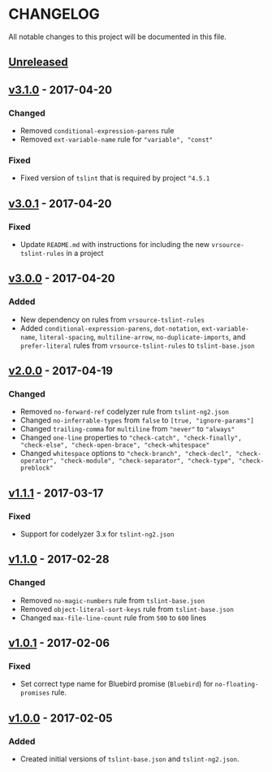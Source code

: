# CHANGELOG
All notable changes to this project will be documented in this file.

## [Unreleased][unreleased]

## [v3.1.0] - 2017-04-20
### Changed
- Removed `conditional-expression-parens` rule
- Removed `ext-variable-name` rule for `"variable", "const"`

### Fixed
- Fixed version of `tslint` that is required by project `^4.5.1`

## [v3.0.1] - 2017-04-20
### Fixed
- Update `README.md` with instructions for including the new `vrsource-tslint-rules` in a project

## [v3.0.0] - 2017-04-20
### Added
- New dependency on rules from `vrsource-tslint-rules`
- Added `conditional-expression-parens`, `dot-notation`, `ext-variable-name`, `literal-spacing`, `multiline-arrow`, `no-duplicate-imports`, and `prefer-literal` rules from `vrsource-tslint-rules` to `tslint-base.json`

## [v2.0.0] - 2017-04-19
### Changed
- Removed `no-forward-ref` codelyzer rule from `tslint-ng2.json`
- Changed `no-inferrable-types` from `false` to `[true, "ignore-params"]`
- Changed `trailing-comma` for `multiline` from `"never"` to `"always"`
- Changed `one-line` properties to `"check-catch", "check-finally", "check-else", "check-open-brace", "check-whitespace"`
- Changed `whitespace` options to `"check-branch", "check-decl", "check-operator", "check-module", "check-separator", "check-type", "check-preblock"`

## [v1.1.1] - 2017-03-17
### Fixed
- Support for codelyzer 3.x for `tslint-ng2.json`

## [v1.1.0] - 2017-02-28
### Changed
- Removed `no-magic-numbers` rule from `tslint-base.json`
- Removed `object-literal-sort-keys` rule from `tslint-base.json`
- Changed `max-file-line-count` rule from `500` to `600` lines

## [v1.0.1] - 2017-02-06
### Fixed
- Set correct type name for Bluebird promise (`Bluebird`) for `no-floating-promises` rule.

## [v1.0.0] - 2017-02-05
### Added
- Created initial versions of `tslint-base.json` and `tslint-ng2.json`.

[unreleased]: https://github.com/codeschool/cs-tslint-rules/compare/v3.1.0...HEAD
[v3.1.0]: https://github.com/codeschool/cs-tslint-rules/compare/v3.0.1...v3.1.0
[v3.0.1]: https://github.com/codeschool/cs-tslint-rules/compare/v3.0.0...v3.0.1
[v3.0.0]: https://github.com/codeschool/cs-tslint-rules/compare/v2.0.0...v3.0.0
[v2.0.0]: https://github.com/codeschool/cs-tslint-rules/compare/v1.1.1...v2.0.0
[v1.1.1]: https://github.com/codeschool/cs-tslint-rules/compare/v1.1.0...v1.1.1
[v1.1.0]: https://github.com/codeschool/cs-tslint-rules/compare/v1.0.1...v1.1.0
[v1.0.1]: https://github.com/codeschool/cs-tslint-rules/compare/v1.0.0...v1.0.1
[v1.0.0]: https://github.com/codeschool/cs-tslint-rules/tree/v1.0.0
